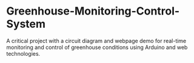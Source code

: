 # Greenhouse-Monitoring-Control-System
A critical project with a circuit diagram and webpage demo for real-time monitoring and control of greenhouse conditions using Arduino and web technologies.
